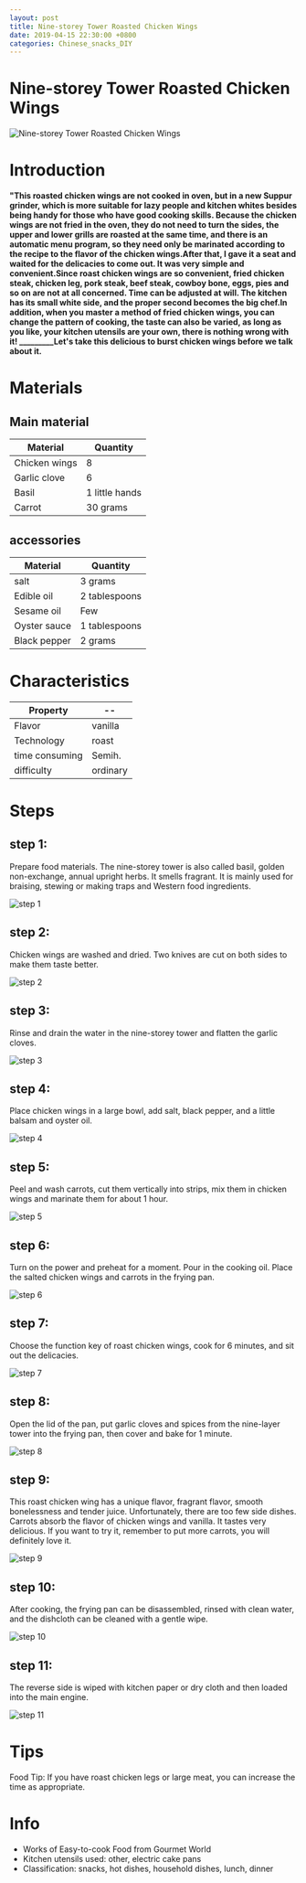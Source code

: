 ```yaml
---
layout: post
title: Nine-storey Tower Roasted Chicken Wings
date: 2019-04-15 22:30:00 +0800
categories: Chinese_snacks_DIY
---
```


# Nine-storey Tower Roasted Chicken Wings

![Nine-storey Tower Roasted Chicken Wings]({{site.baseurl}}/img/423930/423930.jpg)

# Introduction

**"This roasted chicken wings are not cooked in oven, but in a new Suppur grinder, which is more suitable for lazy people and kitchen whites besides being handy for those who have good cooking skills. Because the chicken wings are not fried in the oven, they do not need to turn the sides, the upper and lower grills are roasted at the same time, and there is an automatic menu program, so they need only be marinated according to the recipe to the flavor of the chicken wings.After that, I gave it a seat and waited for the delicacies to come out. It was very simple and convenient.Since roast chicken wings are so convenient, fried chicken steak, chicken leg, pork steak, beef steak, cowboy bone, eggs, pies and so on are not at all concerned. Time can be adjusted at will. The kitchen has its small white side, and the proper second becomes the big chef.In addition, when you master a method of fried chicken wings, you can change the pattern of cooking, the taste can also be varied, as long as you like, your kitchen utensils are your own, there is nothing wrong with it! _________Let's take this delicious to burst chicken wings before we talk about it.**

# Materials


## Main material

Material|Quantity
--|--
Chicken wings|8
Garlic clove|6
Basil|1 little hands
Carrot|30 grams

## accessories

Material|Quantity
--|--
salt|3 grams
Edible oil|2 tablespoons
Sesame oil|Few
Oyster sauce|1 tablespoons
Black pepper|2 grams

# Characteristics

Property|--
--|--
Flavor|vanilla
Technology|roast
time consuming|Semih.
difficulty|ordinary

# Steps

## step 1:

Prepare food materials. The nine-storey tower is also called basil, golden non-exchange, annual upright herbs. It smells fragrant. It is mainly used for braising, stewing or making traps and Western food ingredients.

![step 1]({{site.baseurl}}/img/423930/1.jpg)

## step 2:

Chicken wings are washed and dried. Two knives are cut on both sides to make them taste better.

![step 2]({{site.baseurl}}/img/423930/2.jpg)

## step 3:

Rinse and drain the water in the nine-storey tower and flatten the garlic cloves.

![step 3]({{site.baseurl}}/img/423930/3.jpg)

## step 4:

Place chicken wings in a large bowl, add salt, black pepper, and a little balsam and oyster oil.

![step 4]({{site.baseurl}}/img/423930/4.jpg)

## step 5:

Peel and wash carrots, cut them vertically into strips, mix them in chicken wings and marinate them for about 1 hour.

![step 5]({{site.baseurl}}/img/423930/5.jpg)

## step 6:

Turn on the power and preheat for a moment. Pour in the cooking oil. Place the salted chicken wings and carrots in the frying pan.

![step 6]({{site.baseurl}}/img/423930/6.jpg)

## step 7:

Choose the function key of roast chicken wings, cook for 6 minutes, and sit out the delicacies.

![step 7]({{site.baseurl}}/img/423930/7.jpg)

## step 8:

Open the lid of the pan, put garlic cloves and spices from the nine-layer tower into the frying pan, then cover and bake for 1 minute.

![step 8]({{site.baseurl}}/img/423930/8.jpg)

## step 9:

This roast chicken wing has a unique flavor, fragrant flavor, smooth bonelessness and tender juice. Unfortunately, there are too few side dishes. Carrots absorb the flavor of chicken wings and vanilla. It tastes very delicious. If you want to try it, remember to put more carrots, you will definitely love it.

![step 9]({{site.baseurl}}/img/423930/9.jpg)

## step 10:

After cooking, the frying pan can be disassembled, rinsed with clean water, and the dishcloth can be cleaned with a gentle wipe.

![step 10]({{site.baseurl}}/img/423930/10.jpg)

## step 11:

The reverse side is wiped with kitchen paper or dry cloth and then loaded into the main engine.

![step 11]({{site.baseurl}}/img/423930/11.jpg)

# Tips

Food Tip: If you have roast chicken legs or large meat, you can increase the time as appropriate.

# Info

- Works of Easy-to-cook Food from Gourmet World
- Kitchen utensils used: other, electric cake pans
- Classification: snacks, hot dishes, household dishes, lunch, dinner